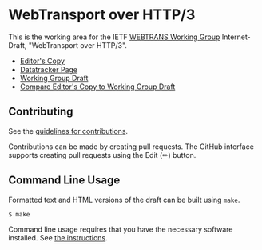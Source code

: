 # WebTransport over HTTP/3

This is the working area for the IETF [WEBTRANS Working Group](https://datatracker.ietf.org/wg/webtrans/documents/) Internet-Draft, "WebTransport over HTTP/3".

* [Editor's Copy](https://ietf-wg-webtrans.github.io/draft-ietf-webtrans-http3/#go.draft-ietf-webtrans-http3.html)
* [Datatracker Page](https://datatracker.ietf.org/doc/draft-ietf-webtrans-http3)
* [Working Group Draft](https://datatracker.ietf.org/doc/html/draft-ietf-webtrans-http3)
* [Compare Editor's Copy to Working Group Draft](https://ietf-wg-webtrans.github.io/draft-ietf-webtrans-http3/#go.draft-ietf-webtrans-http3.diff)


## Contributing

See the
[guidelines for contributions](https://github.com/ietf-wg-webtrans/draft-ietf-webtrans-http3/blob/main/CONTRIBUTING.md).

Contributions can be made by creating pull requests.
The GitHub interface supports creating pull requests using the Edit (✏) button.


## Command Line Usage

Formatted text and HTML versions of the draft can be built using `make`.

```sh
$ make
```

Command line usage requires that you have the necessary software installed.  See
[the instructions](https://github.com/martinthomson/i-d-template/blob/main/doc/SETUP.md).

